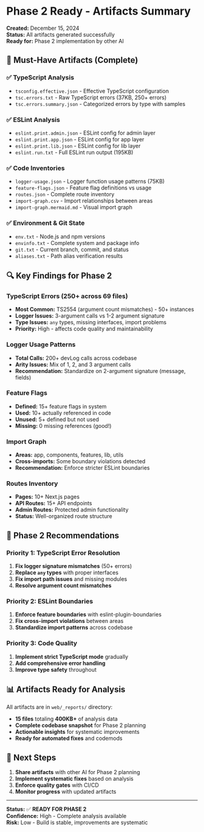 # Phase 2 Ready - Artifacts Summary

**Created:** December 15, 2024  
**Status:** All artifacts generated successfully  
**Ready for:** Phase 2 implementation by other AI

## 🎯 **Must-Have Artifacts (Complete)**

### ✅ **TypeScript Analysis**
- `tsconfig.effective.json` - Effective TypeScript configuration
- `tsc.errors.txt` - Raw TypeScript errors (37KB, 250+ errors)
- `tsc.errors.summary.json` - Categorized errors by type with samples

### ✅ **ESLint Analysis**
- `eslint.print.admin.json` - ESLint config for admin layer
- `eslint.print.app.json` - ESLint config for app layer  
- `eslint.print.lib.json` - ESLint config for lib layer
- `eslint.run.txt` - Full ESLint run output (195KB)

### ✅ **Code Inventories**
- `logger-usage.json` - Logger function usage patterns (75KB)
- `feature-flags.json` - Feature flag definitions vs usage
- `routes.json` - Complete route inventory
- `import-graph.csv` - Import relationships between areas
- `import-graph.mermaid.md` - Visual import graph

### ✅ **Environment & Git State**
- `env.txt` - Node.js and npm versions
- `envinfo.txt` - Complete system and package info
- `git.txt` - Current branch, commit, and status
- `aliases.txt` - Path alias verification results

## 🔍 **Key Findings for Phase 2**

### **TypeScript Errors (250+ across 69 files)**
- **Most Common:** TS2554 (argument count mismatches) - 50+ instances
- **Logger Issues:** 3-argument calls vs 1-2 argument signature
- **Type Issues:** `any` types, missing interfaces, import problems
- **Priority:** High - affects code quality and maintainability

### **Logger Usage Patterns**
- **Total Calls:** 200+ devLog calls across codebase
- **Arity Issues:** Mix of 1, 2, and 3 argument calls
- **Recommendation:** Standardize on 2-argument signature (message, fields)

### **Feature Flags**
- **Defined:** 15+ feature flags in system
- **Used:** 10+ actually referenced in code
- **Unused:** 5+ defined but not used
- **Missing:** 0 missing references (good!)

### **Import Graph**
- **Areas:** app, components, features, lib, utils
- **Cross-imports:** Some boundary violations detected
- **Recommendation:** Enforce stricter ESLint boundaries

### **Routes Inventory**
- **Pages:** 10+ Next.js pages
- **API Routes:** 15+ API endpoints
- **Admin Routes:** Protected admin functionality
- **Status:** Well-organized route structure

## 🚀 **Phase 2 Recommendations**

### **Priority 1: TypeScript Error Resolution**
1. **Fix logger signature mismatches** (50+ errors)
2. **Replace `any` types** with proper interfaces
3. **Fix import path issues** and missing modules
4. **Resolve argument count mismatches**

### **Priority 2: ESLint Boundaries**
1. **Enforce feature boundaries** with eslint-plugin-boundaries
2. **Fix cross-import violations** between areas
3. **Standardize import patterns** across codebase

### **Priority 3: Code Quality**
1. **Implement strict TypeScript mode** gradually
2. **Add comprehensive error handling**
3. **Improve type safety** throughout

## 📊 **Artifacts Ready for Analysis**

All artifacts are in `web/_reports/` directory:
- **15 files** totaling **400KB+** of analysis data
- **Complete codebase snapshot** for Phase 2 planning
- **Actionable insights** for systematic improvements
- **Ready for automated fixes** and codemods

## 🎯 **Next Steps**

1. **Share artifacts** with other AI for Phase 2 planning
2. **Implement systematic fixes** based on analysis
3. **Enforce quality gates** with CI/CD
4. **Monitor progress** with updated artifacts

---

**Status:** ✅ **READY FOR PHASE 2**  
**Confidence:** High - Complete analysis available  
**Risk:** Low - Build is stable, improvements are systematic






